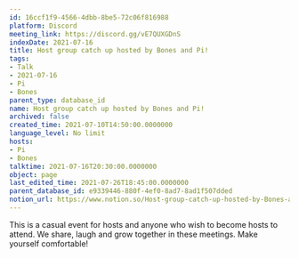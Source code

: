 ```yaml
---
id: 16ccf1f9-4566-4dbb-8be5-72c06f816988
platform: Discord
meeting_link: https://discord.gg/vE7QUXGDnS
indexDate: 2021-07-16
title: Host group catch up hosted by Bones and Pi!
tags:
- Talk
- 2021-07-16
- Pi
- Bones
parent_type: database_id
name: Host group catch up hosted by Bones and Pi!
archived: false
created_time: 2021-07-10T14:50:00.0000000
language_level: No limit
hosts:
- Pi
- Bones
talktime: 2021-07-16T20:30:00.0000000
object: page
last_edited_time: 2021-07-26T18:45:00.0000000
parent_database_id: e9339446-880f-4ef0-8ad7-8ad1f507dded
notion_url: https://www.notion.so/Host-group-catch-up-hosted-by-Bones-and-Pi-16ccf1f945664dbb8be572c06f816988
---
```


This is a casual event for hosts and anyone who wish to become hosts to attend.  We share, laugh and grow together in these meetings.  Make yourself comfortable!






